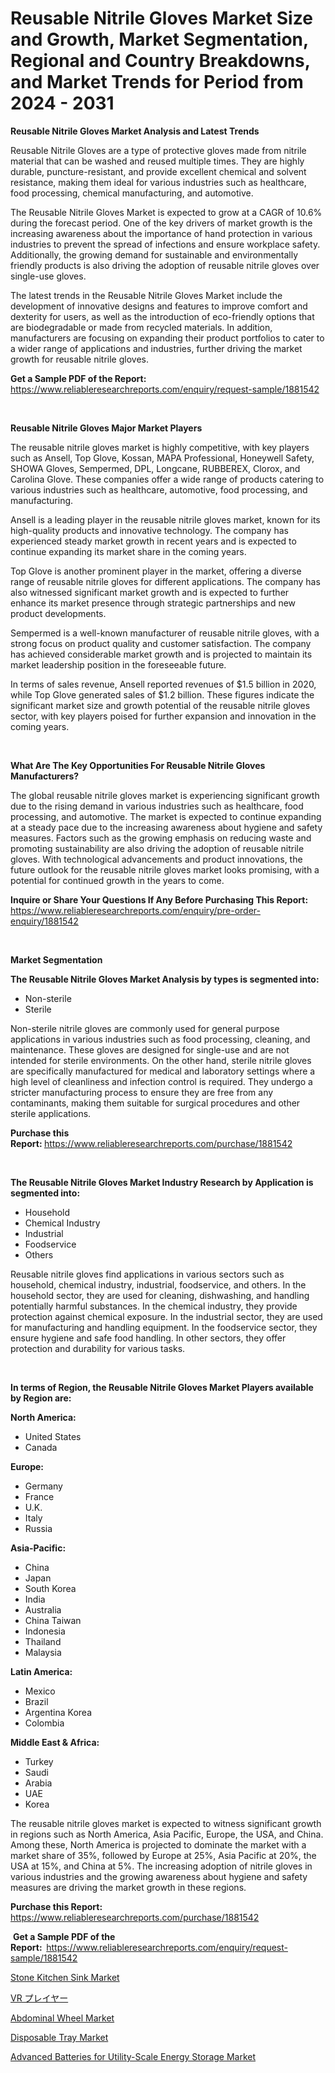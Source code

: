 <p><h1>Reusable Nitrile Gloves Market Size and Growth, Market Segmentation, Regional and Country Breakdowns, and Market Trends for Period from 2024 -  2031</h1></p><p><strong>Reusable Nitrile Gloves Market Analysis and Latest Trends</strong></p>
<p><p>Reusable Nitrile Gloves are a type of protective gloves made from nitrile material that can be washed and reused multiple times. They are highly durable, puncture-resistant, and provide excellent chemical and solvent resistance, making them ideal for various industries such as healthcare, food processing, chemical manufacturing, and automotive.</p><p>The Reusable Nitrile Gloves Market is expected to grow at a CAGR of 10.6% during the forecast period. One of the key drivers of market growth is the increasing awareness about the importance of hand protection in various industries to prevent the spread of infections and ensure workplace safety. Additionally, the growing demand for sustainable and environmentally friendly products is also driving the adoption of reusable nitrile gloves over single-use gloves.</p><p>The latest trends in the Reusable Nitrile Gloves Market include the development of innovative designs and features to improve comfort and dexterity for users, as well as the introduction of eco-friendly options that are biodegradable or made from recycled materials. In addition, manufacturers are focusing on expanding their product portfolios to cater to a wider range of applications and industries, further driving the market growth for reusable nitrile gloves.</p></p>
<p><strong>Get a Sample PDF of the Report:&nbsp;</strong> <a href="https://www.reliableresearchreports.com/enquiry/request-sample/1881542">https://www.reliableresearchreports.com/enquiry/request-sample/1881542</a></p>
<p>&nbsp;</p>
<p><strong>Reusable Nitrile Gloves Major Market Players</strong></p>
<p><p>The reusable nitrile gloves market is highly competitive, with key players such as Ansell, Top Glove, Kossan, MAPA Professional, Honeywell Safety, SHOWA Gloves, Sempermed, DPL, Longcane, RUBBEREX, Clorox, and Carolina Glove. These companies offer a wide range of products catering to various industries such as healthcare, automotive, food processing, and manufacturing.</p><p>Ansell is a leading player in the reusable nitrile gloves market, known for its high-quality products and innovative technology. The company has experienced steady market growth in recent years and is expected to continue expanding its market share in the coming years.</p><p>Top Glove is another prominent player in the market, offering a diverse range of reusable nitrile gloves for different applications. The company has also witnessed significant market growth and is expected to further enhance its market presence through strategic partnerships and new product developments.</p><p>Sempermed is a well-known manufacturer of reusable nitrile gloves, with a strong focus on product quality and customer satisfaction. The company has achieved considerable market growth and is projected to maintain its market leadership position in the foreseeable future.</p><p>In terms of sales revenue, Ansell reported revenues of $1.5 billion in 2020, while Top Glove generated sales of $1.2 billion. These figures indicate the significant market size and growth potential of the reusable nitrile gloves sector, with key players poised for further expansion and innovation in the coming years.</p></p>
<p>&nbsp;</p>
<p><strong>What Are The Key Opportunities For Reusable Nitrile Gloves Manufacturers?</strong></p>
<p><p>The global reusable nitrile gloves market is experiencing significant growth due to the rising demand in various industries such as healthcare, food processing, and automotive. The market is expected to continue expanding at a steady pace due to the increasing awareness about hygiene and safety measures. Factors such as the growing emphasis on reducing waste and promoting sustainability are also driving the adoption of reusable nitrile gloves. With technological advancements and product innovations, the future outlook for the reusable nitrile gloves market looks promising, with a potential for continued growth in the years to come.</p></p>
<p><strong>Inquire or Share Your Questions If Any Before Purchasing This Report:</strong> <a href="https://www.reliableresearchreports.com/enquiry/pre-order-enquiry/1881542">https://www.reliableresearchreports.com/enquiry/pre-order-enquiry/1881542</a></p>
<p>&nbsp;</p>
<p><strong>Market Segmentation</strong></p>
<p><strong>The Reusable Nitrile Gloves Market Analysis by types is segmented into:</strong></p>
<p><ul><li>Non-sterile</li><li>Sterile</li></ul></p>
<p><p>Non-sterile nitrile gloves are commonly used for general purpose applications in various industries such as food processing, cleaning, and maintenance. These gloves are designed for single-use and are not intended for sterile environments. On the other hand, sterile nitrile gloves are specifically manufactured for medical and laboratory settings where a high level of cleanliness and infection control is required. They undergo a stricter manufacturing process to ensure they are free from any contaminants, making them suitable for surgical procedures and other sterile applications.</p></p>
<p><strong>Purchase this Report:&nbsp;</strong><a href="https://www.reliableresearchreports.com/purchase/1881542">https://www.reliableresearchreports.com/purchase/1881542</a></p>
<p>&nbsp;</p>
<p><strong>The Reusable Nitrile Gloves Market Industry Research by Application is segmented into:</strong></p>
<p><ul><li>Household</li><li>Chemical Industry</li><li>Industrial</li><li>Foodservice</li><li>Others</li></ul></p>
<p><p>Reusable nitrile gloves find applications in various sectors such as household, chemical industry, industrial, foodservice, and others. In the household sector, they are used for cleaning, dishwashing, and handling potentially harmful substances. In the chemical industry, they provide protection against chemical exposure. In the industrial sector, they are used for manufacturing and handling equipment. In the foodservice sector, they ensure hygiene and safe food handling. In other sectors, they offer protection and durability for various tasks.</p></p>
<p>&nbsp;</p>
<p><strong>In terms of Region, the Reusable Nitrile Gloves Market Players available by Region are:</strong></p>
<p>
    <p> <strong> North America: </strong>
        <ul>
            <li>United States</li>
            <li>Canada</li>
        </ul>
        </p> 
    <p> <strong> Europe: </strong>
        <ul>
            <li>Germany</li>
            <li>France</li>
            <li>U.K.</li>
            <li>Italy</li>
            <li>Russia</li>
        </ul>
        </p> 
    <p> <strong> Asia-Pacific: </strong>
        <ul>
            <li>China</li>
            <li>Japan</li>
            <li>South Korea</li>
            <li>India</li>
            <li>Australia</li>
            <li>China Taiwan</li>
            <li>Indonesia</li>
            <li>Thailand</li>
            <li>Malaysia</li>
        </ul>
        </p> 
    <p> <strong> Latin America: </strong>
        <ul>
            <li>Mexico</li>
            <li>Brazil</li>
            <li>Argentina Korea</li>
            <li>Colombia</li>
        </ul>
        </p> 
    <p> <strong> Middle East & Africa: </strong>
        <ul>
            <li>Turkey</li>
            <li>Saudi</li>
            <li>Arabia</li>
            <li>UAE</li>
            <li>Korea</li>
        </ul>
    </p>
    </p>
<p><p>The reusable nitrile gloves market is expected to witness significant growth in regions such as North America, Asia Pacific, Europe, the USA, and China. Among these, North America is projected to dominate the market with a market share of 35%, followed by Europe at 25%, Asia Pacific at 20%, the USA at 15%, and China at 5%. The increasing adoption of nitrile gloves in various industries and the growing awareness about hygiene and safety measures are driving the market growth in these regions.</p></p>
<p><strong>Purchase this Report: </strong><a href="https://www.reliableresearchreports.com/purchase/1881542">https://www.reliableresearchreports.com/purchase/1881542</a></p>
<p>&nbsp;<strong>Get a Sample PDF of the Report:&nbsp;&nbsp;</strong><a href="https://www.reliableresearchreports.com/enquiry/request-sample/1881542">https://www.reliableresearchreports.com/enquiry/request-sample/1881542</a></p>
<p><strong></strong></p>
<p><p><a href="https://github.com/nicholepatriciadoylenwnrjr0/Market-Research-Report-List-1/blob/main/stone-kitchen-sink-market.md">Stone Kitchen Sink Market</a></p><p><a href="https://github.com/vhemk0794148/Market-Research-Report-List-1/blob/main/82683986647.md">VR プレイヤー</a></p><p><a href="https://issuu.com/reportprime-2/docs/abdominal-wheel-market-size-2030.pptx">Abdominal Wheel Market</a></p><p><a href="https://github.com/gamblestampleyjenny50m5sl6/Market-Research-Report-List-1/blob/main/disposable-tray-market.md">Disposable Tray Market</a></p><p><a href="https://issuu.com/reportprime-2/docs/advanced-batteries-for-utility-scale-energy-storag">Advanced Batteries for Utility-Scale Energy Storage Market</a></p></p>